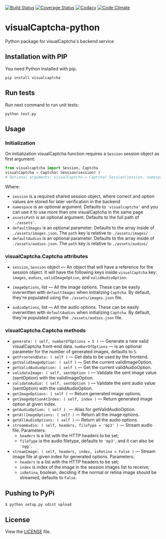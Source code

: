 [![Build Status](http://img.shields.io/travis/emotionLoop/visualCaptcha-python.svg?flat=true)](http://travis-ci.org/emotionLoop/visualCaptcha-python)
[![Coverage Status](https://coveralls.io/repos/emotionLoop/visualCaptcha-python/badge.svg?flat=true)](https://coveralls.io/r/emotionLoop/visualCaptcha-python)
[![Codacy](https://www.codacy.com/project/badge/528e5e89596e4bfb8a17292da017db4c)](https://www.codacy.com/app/bruno-bernardino/visualCaptcha-python)
[![Code Climate](https://codeclimate.com/github/emotionLoop/visualCaptcha-python/badges/gpa.svg)](https://codeclimate.com/github/emotionLoop/visualCaptcha-python)

# visualCaptcha-python

Python package for visualCaptcha's backend service


## Installation with PIP

You need Python installed with pip.
```
pip install visualcaptcha
```

## Run tests

Run next command to run unit tests:
```
python test.py
```

## Usage

### Initialization

On initialization visualCaptcha function requires a `Session` session object as first argument:

```python
from visualcaptcha import Session, Captcha
visualCaptcha = Captcha( Session(session) )
# Optional arguments: visualCaptcha = Captcha( Session(session, namespace), assetsPath, defaultImages, defaultAudios )
```

Where:

- `session` is a required shared session object, where correct and option values are stored for later verification in the backend
- `namespace` is an optional argument. Defaults to `'visualcaptcha'` and  you can use it to use more than one visualCaptcha in the same page
- `assetsPath` is an optional argument. Defaults to the full path of `'./assets'`.
- `defaultImages` is an optional parameter. Defaults to the array inside of `./assets/images.json`. The `path` key is relative to `./assets/images/`
- `defaultAudios` is an optional parameter. Defaults to the array inside of `./assets/audios.json`. The `path` key is relative to `./assets/audios/`

### visualCaptcha.Captcha attributes

- `session`, `Session` object — An object that will have a reference for the session object.
It will have the following keys inside `visualCaptcha` key: `images`, `audios`, `validImageOption`, and `validAudioOption`.

- `imageOptions`, list — All the image options.
These can be easily overwritten with `defaultImages` when initializing `Captcha`.
By default, they're populated using the `./assets/images.json` file.

- `audioOptions`, list — All the audio options.
These can be easily overwritten with `defaultAudios` when initializing `Captcha`.
By default, they're populated using the `./assets/audios.json` file.

### visualCaptcha.Captcha methods

- `generate: ( self, numberOfOptions = 5 )` — Generate a new valid visualCaptcha front-end data. `numberOfOptions` — is an optional parameter for the number of generated images, defaults to `5`.
- `getFrontendData: ( self )` — Get data to be used by the frontend.
- `getValidImageOption: ( self )` — Get the current validImageOption.
- `getValidAudioOption: ( self )` — Get the current validAudioOption.
- `validateImage: ( self, sentOption )` — Validate the sent image value (sentOption) with the validImageOption.
- `validateAudio: ( self, sentOption )` — Validate the sent audio value (sentOption) with the validAudioOption.
- `getImageOptions: ( self )` — Return generated image options.
- `getImageOptionAtIndex: ( self, index )` — Return generated image option at given index.
- `getAudioOption: ( self ) ` — Alias for getValidAudioOption.
- `getAllImageOptions: ( self )` — Return all the image options.
- `getAllAudioOptions: ( self )` — Return all the audio options.
- `streamAudio: ( self, headers, fileType = 'mp3' )` — Stream audio file. Parameters:
  - `headers` is a list with the HTTP headers to be set;
  - `fileType` is the audio filetype, defaults to `'mp3'`, and it can also be `'ogg'`.
- `streamImage: ( self, headers, index, isRetina = False )` — Stream image file at given index for generated options. Parameters:
  - `headers` is a list with the HTTP headers to be set;
  - `index` is index of the image in the session images list to receive;
  - `isRetina`, boolean, deciding if the normal or retina image should be streamed, defaults to `False`.

## Pushing to PyPi

`$ python setup.py sdist upload`


## License

View the [LICENSE](LICENSE.txt) file.
